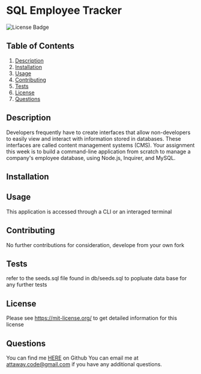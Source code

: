 # SQL Employee Tracker
![License Badge](https://shields.io/badge/license-MIT-green)
## Table of Contents
1. [Description](#description)
2. [Installation](#installation)
3. [Usage](#usage)
4. [Contributing](#contributing)
5. [Tests](#tests)
6. [License](#license)
7. [Questions](#questions)

## Description
Developers frequently have to create interfaces that allow non-developers to easily view and interact with information stored in databases. These interfaces are called content management systems (CMS). Your assignment this week is to build a command-line application from scratch to manage a company's employee database, using Node.js, Inquirer, and MySQL.
## Installation

## Usage
This application is accessed through a CLI or an interaged terminal
## Contributing
No further contributions for consideration, develope from your own fork
## Tests
refer to the seeds.sql file found in db/seeds.sql to popluate data base for any further tests
## License
Please see https://mit-license.org/ to get detailed information for this license

## Questions
You can find me [HERE](https://github.com/Dev-Attaway) on Github
You can email me at attaway.code@gmail.com if you have any additional questions.
